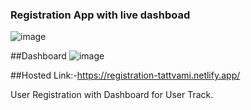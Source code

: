 ### Registration App with live dashboad
![image](https://user-images.githubusercontent.com/83485475/193998077-baaed78b-edb8-42e8-948c-2e3985a856ff.png)

##Dashboard
![image](https://user-images.githubusercontent.com/83485475/193998414-923088a0-b770-4a1f-9fde-3aa8ca3b456d.png)

##Hosted Link:-https://registration-tattvami.netlify.app/

User Registration with Dashboard for User Track.
